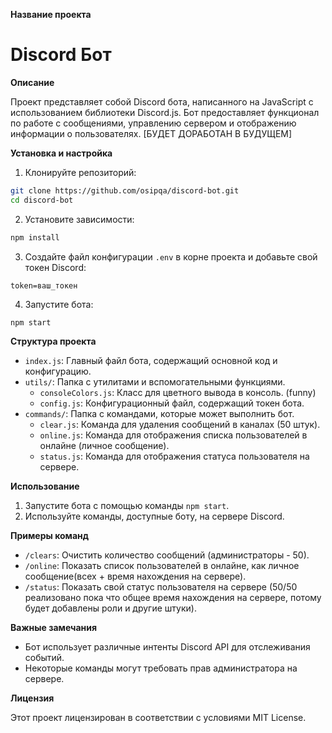 **Название проекта**

# Discord Бот

**Описание**

Проект представляет собой Discord бота, написанного на JavaScript с использованием библиотеки Discord.js. Бот предоставляет функционал по работе с сообщениями, управлению сервером и отображению информации о пользователях. [БУДЕТ ДОРАБОТАН В БУДУЩЕМ]

**Установка и настройка**

1. Клонируйте репозиторий:

```bash
git clone https://github.com/osipqa/discord-bot.git
cd discord-bot
```

2. Установите зависимости:

```bash
npm install
```

3. Создайте файл конфигурации `.env` в корне проекта и добавьте свой токен Discord:

```env
token=ваш_токен
```

4. Запустите бота:

```bash
npm start
```

**Структура проекта**

- `index.js`: Главный файл бота, содержащий основной код и конфигурацию.
- `utils/`: Папка с утилитами и вспомогательными функциями.
    - `consoleColors.js`: Класс для цветного вывода в консоль. (funny)
    - `config.js`: Конфигурационный файл, содержащий токен бота.
- `commands/`: Папка с командами, которые может выполнить бот.
    - `clear.js`: Команда для удаления сообщений в каналах (50 штук).
    - `online.js`: Команда для отображения списка пользователей в онлайне (личное сообщение).
    - `status.js`: Команда для отображения статуса пользователя на сервере.

**Использование**

1. Запустите бота с помощью команды `npm start`.
2. Используйте команды, доступные боту, на сервере Discord.

**Примеры команд**

- `/clears`: Очистить количество сообщений (администраторы - 50).
- `/online`: Показать список пользователей в онлайне, как личное сообщение(всех + время нахождения на сервере).
- `/status`: Показать свой статус пользователя на сервере (50/50 реализовано пока что общее время нахождения на сервере, потому будет добавлены роли и другие штуки).

**Важные замечания**

- Бот использует различные интенты Discord API для отслеживания событий.
- Некоторые команды могут требовать прав администратора на сервере.

**Лицензия**

Этот проект лицензирован в соответствии с условиями MIT License.